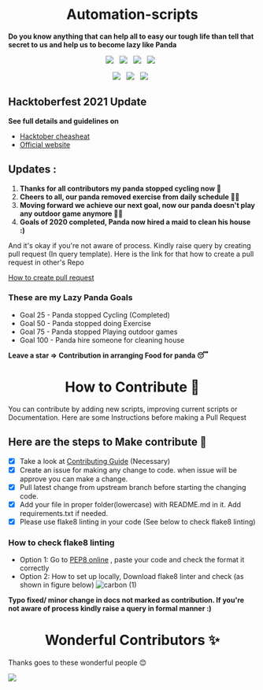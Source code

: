 <h1 align=center> Automation-scripts </h1>

**Do you know anything that can help all to easy our tough life than tell that secret to us and help us to become lazy like Panda**

<p align="center">
  <a href="#"><img src="https://img.shields.io/github/issues/python-geeks/Automation-scripts.svg?style=for-the-badge&logo=appveyor" /></a>&nbsp;&nbsp;
  <a href="#"><img src="https://img.shields.io/github/forks/python-geeks/Automation-scripts.svg?style=for-the-badge&logo=appveyor" /></a>&nbsp;&nbsp;
  <a href="#"><img src="https://img.shields.io/github/stars/python-geeks/Automation-scripts.svg?style=for-the-badge&logo=appveyor" /></a>&nbsp;&nbsp;
  <a href="#"><img src="https://img.shields.io/github/license/python-geeks/Automation-scripts.svg?style=for-the-badge&logo=appveyor" /></a>&nbsp;&nbsp;
</p>

<p align="center">
  <a href="#"><img src="https://forthebadge.com/images/badges/built-with-love.svg" /></a>&nbsp;&nbsp;
  <a href="#"><img src="https://forthebadge.com/images/badges/made-with-python.svg" /></a>&nbsp;&nbsp;
  <a href="#"><img src="https://forthebadge.com/images/badges/built-by-developers.svg" /></a>&nbsp;&nbsp;
</p>

## Hacktoberfest 2021 Update

**See full details and guidelines on**
  * [Hacktober cheasheat](https://github.com/python-geeks/Automation-scripts/blob/main/HACKTOBERFEST.md) 
  * [Official website](https://hacktoberfest.digitalocean.com/resources)

## Updates :
1. **Thanks for all contributors my panda stopped cycling now 🛴** 
2. **Cheers to all, our panda removed exercise from daily schedule 🤸‍♂️**
3. **Moving forward we achieve our next goal, now our panda doesn't play any outdoor game anymore  🏌️‍♂️**
4. **Goals of 2020 completed, Panda now hired a maid to clean his house :)**

And it's okay if you're not aware of process. Kindly raise query by creating pull request (In query template). Here is the link for that how to create a pull request in other's Repo

[How to create pull request](https://opensource.com/article/19/7/create-pull-request-github)

### These are my Lazy Panda Goals

* Goal 25 - Panda stopped Cycling (Completed)
* Goal 50 - Panda stopped doing Exercise
* Goal 75 - Panda stopped Playing outdoor games
* Goal 100 - Panda hire someone for cleaning house

**Leave a star => Contribution in arranging Food for panda 😴**

<h1 align=center> How to Contribute 🤔 </h1>

You can contribute by adding new scripts, improving current scripts or Documentation. Here are some Instructions before making a Pull Request

## Here are the steps to Make contribute 👣

- [x] Take a look at [Contributing Guide](https://github.com/python-geeks/Automation-scripts/blob/main/CONTRIBUTING.md) (Necessary)
- [x] Create an issue for making any change to code. when issue will be approve you can make a change.
- [x] Pull latest change from upstream branch before starting the changing code.
- [x] Add your file in proper folder(lowercase) with README.md in it. Add requirements.txt if needed.
- [x] Please use flake8 linting in your code (See below to check flake8 linting)

### How to check flake8 linting

* Option 1: Go to [PEP8 online](http://pep8online.com/) , paste your code and check the format it correctly
* Option 2: How to set up locally, Download flake8 linter and check (as shown in figure below)
![carbon (1)](https://user-images.githubusercontent.com/42181691/135052274-49d6f2be-04c0-4bf7-9c25-b734b8db6f3c.png)

**Typo fixed/ minor change in docs not marked as contribution. If you're not aware of process kindly raise a query in formal manner :)**

<h1 align=center> Wonderful Contributors ✨ </h1>

Thanks goes to these wonderful people 😊

<a href="https://github.com/python-geeks/Automation-scripts/graphs/contributors">
  <img src="https://contrib.rocks/image?repo=python-geeks/Automation-scripts" />
</a>
